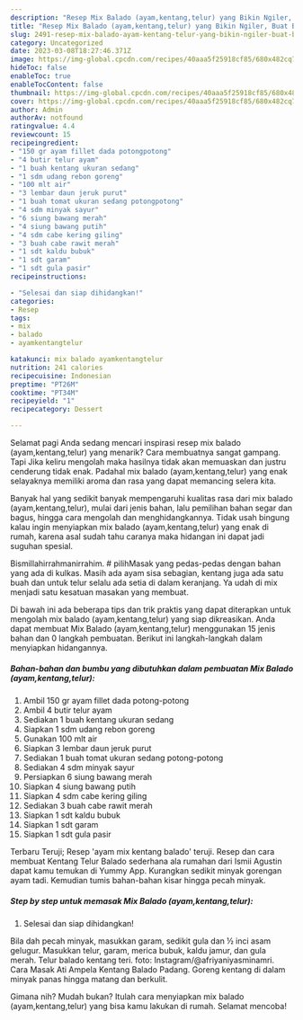 ```yaml
---
description: "Resep Mix Balado (ayam,kentang,telur) yang Bikin Ngiler, Buat Buka Puasa Enak Banget"
title: "Resep Mix Balado (ayam,kentang,telur) yang Bikin Ngiler, Buat Buka Puasa Enak Banget"
slug: 2491-resep-mix-balado-ayam-kentang-telur-yang-bikin-ngiler-buat-buka-puasa-enak-banget
category: Uncategorized
date: 2023-03-08T18:27:46.371Z
image: https://img-global.cpcdn.com/recipes/40aaa5f25918cf85/680x482cq70/mix-balado-ayamkentangtelur-foto-resep-utama.jpg
hideToc: false
enableToc: true
enableTocContent: false
thumbnail: https://img-global.cpcdn.com/recipes/40aaa5f25918cf85/680x482cq70/mix-balado-ayamkentangtelur-foto-resep-utama.jpg
cover: https://img-global.cpcdn.com/recipes/40aaa5f25918cf85/680x482cq70/mix-balado-ayamkentangtelur-foto-resep-utama.jpg
author: Admin
authorAv: notfound
ratingvalue: 4.4
reviewcount: 15
recipeingredient:
- "150 gr ayam fillet dada potongpotong"
- "4 butir telur ayam"
- "1 buah kentang ukuran sedang"
- "1 sdm udang rebon goreng"
- "100 mlt air"
- "3 lembar daun jeruk purut"
- "1 buah tomat ukuran sedang potongpotong"
- "4 sdm minyak sayur"
- "6 siung bawang merah"
- "4 siung bawang putih"
- "4 sdm cabe kering giling"
- "3 buah cabe rawit merah"
- "1 sdt kaldu bubuk"
- "1 sdt garam"
- "1 sdt gula pasir"
recipeinstructions:

- "Selesai dan siap dihidangkan!"
categories:
- Resep
tags:
- mix
- balado
- ayamkentangtelur

katakunci: mix balado ayamkentangtelur 
nutrition: 241 calories
recipecuisine: Indonesian
preptime: "PT26M"
cooktime: "PT34M"
recipeyield: "1"
recipecategory: Dessert

---
```



Selamat pagi Anda sedang mencari inspirasi resep mix balado (ayam,kentang,telur) yang menarik? Cara membuatnya sangat gampang. Tapi Jika keliru mengolah maka hasilnya tidak akan memuaskan dan justru cenderung tidak enak. Padahal mix balado (ayam,kentang,telur) yang enak selayaknya memiliki aroma dan rasa yang dapat memancing selera kita.


Banyak hal yang sedikit banyak mempengaruhi kualitas rasa dari mix balado (ayam,kentang,telur), mulai dari jenis bahan, lalu pemilihan bahan segar dan bagus, hingga cara mengolah dan menghidangkannya. Tidak usah bingung kalau ingin menyiapkan mix balado (ayam,kentang,telur) yang enak di rumah, karena asal sudah tahu caranya maka hidangan ini dapat jadi suguhan spesial.

Bismillahirrahmanirrahim. # pilihMasak yang pedas-pedas dengan bahan yang ada di kulkas. Masih ada ayam sisa sebagian, kentang juga ada satu buah dan untuk telur selalu ada setia di dalam keranjang. Ya udah di mix menjadi satu kesatuan masakan yang membuat.


Di bawah ini ada beberapa tips dan trik praktis yang dapat diterapkan untuk mengolah mix balado (ayam,kentang,telur) yang siap dikreasikan. Anda dapat membuat Mix Balado (ayam,kentang,telur) menggunakan 15 jenis bahan dan 0 langkah pembuatan. Berikut ini langkah-langkah dalam menyiapkan hidangannya.

<!--inarticleads1-->

##### Bahan-bahan dan bumbu yang dibutuhkan dalam pembuatan Mix Balado (ayam,kentang,telur):

1. Ambil 150 gr ayam fillet dada potong-potong
1. Ambil 4 butir telur ayam
1. Sediakan 1 buah kentang ukuran sedang
1. Siapkan 1 sdm udang rebon goreng
1. Gunakan 100 mlt air
1. Siapkan 3 lembar daun jeruk purut
1. Sediakan 1 buah tomat ukuran sedang potong-potong
1. Sediakan 4 sdm minyak sayur
1. Persiapkan 6 siung bawang merah
1. Siapkan 4 siung bawang putih
1. Siapkan 4 sdm cabe kering giling
1. Sediakan 3 buah cabe rawit merah
1. Siapkan 1 sdt kaldu bubuk
1. Siapkan 1 sdt garam
1. Siapkan 1 sdt gula pasir


Terbaru Teruji; Resep &#39;ayam mix kentang balado&#39; teruji. Resep dan cara membuat Kentang Telur Balado sederhana ala rumahan dari Ismii Agustin dapat kamu temukan di Yummy App. Kurangkan sedikit minyak gorengan ayam tadi. Kemudian tumis bahan-bahan kisar hingga pecah minyak. 

<!--inarticleads2-->

##### Step by step untuk memasak Mix Balado (ayam,kentang,telur):


1. Selesai dan siap dihidangkan!

Bila dah pecah minyak, masukkan garam, sedikit gula dan ½ inci asam gelugur. Masukkan telur, garam, merica bubuk, kaldu jamur, dan gula merah. Telur balado kentang teri. foto: Instagram/@afriyaniyasminamri. Cara Masak Ati Ampela Kentang Balado Padang. Goreng kentang di dalam minyak panas hingga matang dan berkulit. 

Gimana nih? Mudah bukan? Itulah cara menyiapkan mix balado (ayam,kentang,telur) yang bisa kamu lakukan di rumah. Selamat mencoba!
